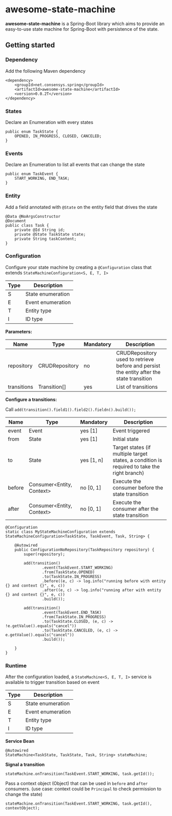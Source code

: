 # awesome-state-machine

**awesome-state-machine** is a Spring-Boot library which aims to provide an easy-to-use state machine for Spring-Boot with persistence of the state. 

## Getting started

### Dependency 

Add the following Maven dependency


```
<dependency>
    <groupId>net.consensys.spring</groupId>
    <artifactId>awesome-state-machine</artifactId>
    <version>0.0.2T</version>
</dependency>
```


### States 

Declare an Enumeration with every states

```
public enum TaskState {
    OPENED, IN_PROGRESS, CLOSED, CANCELED;
}
```

### Events 

Declare an Enumeration to list all events that can change the state

```
public enum TaskEvent {
    START_WORKING, END_TASK;
}
```


### Entity 

Add a field annotated with `@State` on the entity field that drives the state

```
@Data @NoArgsConstructor
@Document
public class Task {
    private @Id String id;
    private @State TaskState state;
    private String taskContent;
}
```


### Configuration

Configure your state machine by creating a `@Configuration` class that extends `StateMachineConfiguration<S, E, T, I>`

| Type | Description |
| -------- | -------- | 
| S | State enumeration |
| E | Event enumeration |
| T | Entity type |
| I | ID type  |


**Parameters:**

| Name | Type | Mandatory | Description |
| -------- | -------- | -------- | -------- | 
| repository | CRUDRepository | no | CRUDRepository used to retrieve before and persist the entity after the state transition |
| transitions | Transition[] | yes |  List of transitions |


**Configure a transitions:**

Call `add(transition().field1().field2().fieldn().build());`

| Name | Type | Mandatory | Description |
| -------- | -------- | -------- | -------- | 
| event | Event | yes [1] | Event triggered |
| from | State  | yes [1] | Initial state |
| to | State  | yes [1, n] | Target states (if multiple target states, a condition is required to take the right branch) |
| before | Consumer<Entity, Context> | no [0, 1] | Execute the consumer before the state transition  |
| after | Consumer<Entity, Context> | no [0, 1] | Execute the consumer after the state transition |


```
@Configuration
static class MyStateMachineConfiguration extends StateMachineConfiguration<TaskState, TaskEvent, Task, String> {

    @Autowired
    public ConfigurationNoRepository(TaskRepository repository) {
        super(repository);
        
        add(transition()
                .event(TaskEvent.START_WORKING)
                .from(TaskState.OPENED)
                .to(TaskState.IN_PROGRESS)
                .before((e, c) -> log.info("running before with entity {} and context {}", e, c))
                .after((e, c) -> log.info("running after with entity {} and context {}", e, c))
                .build());
        
        add(transition()
                .event(TaskEvent.END_TASK)
                .from(TaskState.IN_PROGRESS)
                .to(TaskState.CLOSED, (e, c) -> !e.getValue().equals("cancel"))
                .to(TaskState.CANCELED, (e, c) -> e.getValue().equals("cancel"))
                .build());

    }
}
 ```


### Runtime
 
After the configuration loaded, a `StateMachine<S, E, T, I>` service is available to trigger transition based on event

| Type | Description |
| -------- | -------- | 
| S | State enumeration |
| E | Event enumeration |
| T | Entity type |
| I | ID type  |

**Service Bean**

```
@Autowired
StateMachine<TaskState, TaskState, Task, String> stateMachine;
```

**Signal a transition**

```
stateMachine.onTransition(TaskEvent.START_WORKING, task.getId());
```

Pass a context object (Object) that can be used in `before` and `after` consumers. (use case: context could be `Principal` to check permission to change the state)
```
stateMachine.onTransition(TaskEvent.START_WORKING, task.getId(), contextObject);
```




    
    
